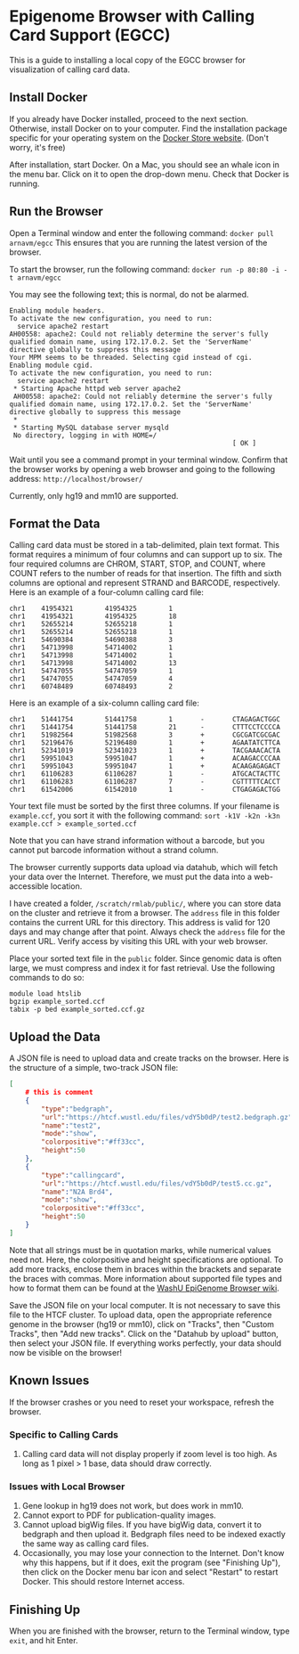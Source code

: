 # Epigenome Browser with Calling Card Support (EGCC)

This is a guide to installing a local copy of the EGCC browser for visualization of calling card data.

## Install Docker

If you already have Docker installed, proceed to the next section. Otherwise, install Docker on to your computer. Find the installation package specific for your operating system on the [Docker Store website](https://store.docker.com/search?type=edition&offering=community). (Don't worry, it's free)

After installation, start Docker. On a Mac, you should see an whale icon in the menu bar. Click on it to open the drop-down menu. Check that Docker is running.

## Run the Browser

Open a Terminal window and enter the following command:
`docker pull arnavm/egcc`
This ensures that you are running the latest version of the browser.

To start the browser, run the following command:
`docker run -p 80:80 -i -t arnavm/egcc`

You may see the following text; this is normal, do not be alarmed.

```
Enabling module headers.
To activate the new configuration, you need to run:
  service apache2 restart
AH00558: apache2: Could not reliably determine the server's fully qualified domain name, using 172.17.0.2. Set the 'ServerName' directive globally to suppress this message
Your MPM seems to be threaded. Selecting cgid instead of cgi.
Enabling module cgid.
To activate the new configuration, you need to run:
  service apache2 restart
 * Starting Apache httpd web server apache2
 AH00558: apache2: Could not reliably determine the server's fully qualified domain name, using 172.17.0.2. Set the 'ServerName' directive globally to suppress this message
 *
 * Starting MySQL database server mysqld
 No directory, logging in with HOME=/
														[ OK ]
```

Wait until you see a command prompt in your terminal window. Confirm that the browser works by opening a web browser and going to the following address:
`http://localhost/browser/`

Currently, only hg19 and mm10 are supported.

## Format the Data

Calling card data must be stored in a tab-delimited, plain text format. This format requires a minimum of four columns and can support up to six. The four required columns are CHROM, START, STOP, and COUNT, where COUNT refers to the number of reads for that insertion. The fifth and sixth columns are optional and represent STRAND and BARCODE, respectively. Here is an example of a four-column calling card file:
```
chr1    41954321        41954325        1
chr1    41954321        41954325        18
chr1    52655214        52655218        1
chr1    52655214        52655218        1
chr1    54690384        54690388        3
chr1    54713998        54714002        1
chr1    54713998        54714002        1
chr1    54713998        54714002        13
chr1    54747055        54747059        1
chr1    54747055        54747059        4
chr1    60748489        60748493        2
```

Here is an example of a six-column calling card file:
```
chr1    51441754        51441758        1       -       CTAGAGACTGGC
chr1    51441754        51441758        21      -       CTTTCCTCCCCA
chr1    51982564        51982568        3       +       CGCGATCGCGAC
chr1    52196476        52196480        1       +       AGAATATCTTCA
chr1    52341019        52341023        1       +       TACGAAACACTA
chr1    59951043        59951047        1       +       ACAAGACCCCAA
chr1    59951043        59951047        1       +       ACAAGAGAGACT
chr1    61106283        61106287        1       -       ATGCACTACTTC
chr1    61106283        61106287        7       -       CGTTTTTCACCT
chr1    61542006        61542010        1       -       CTGAGAGACTGG
```

Your text file must be sorted by the first three columns. If your filename is `example.ccf`, you sort it with the following command:
`sort -k1V -k2n -k3n example.ccf > example_sorted.ccf`

Note that you can have strand information without a barcode, but you cannot put barcode information without a strand column.

The browser currently supports data upload via datahub, which will fetch your data over the Internet. Therefore, we must put the data into a web-accessible location.

I have created a folder, `/scratch/rmlab/public/`, where you can store data on the cluster and retrieve it from a browser. The `address` file in this folder contains the current URL for this directory. This address is valid for 120 days and may change after that point. Always check the `address` file for the current URL. Verify access by visiting this URL with your web browser.

Place your sorted text file in the `public` folder. Since genomic data is often large, we must compress and index it for fast retrieval. Use the following commands to do so:
```
module load htslib
bgzip example_sorted.ccf
tabix -p bed example_sorted.ccf.gz
```

## Upload the Data

A JSON file is need to upload data and create tracks on the browser. Here is the structure of a simple, two-track JSON file:
```JSON
[
	# this is comment
	{
	    "type":"bedgraph",
	    "url":"https://htcf.wustl.edu/files/vdY5b0dP/test2.bedgraph.gz",
	    "name":"test2",
	    "mode":"show",
	    "colorpositive":"#ff33cc",
	    "height":50
	},
	{
	    "type":"callingcard",
	    "url":"https://htcf.wustl.edu/files/vdY5b0dP/test5.cc.gz",
	    "name":"N2A Brd4",
	    "mode":"show",
	    "colorpositive":"#ff33cc",
	    "height":50
	}
]
```

Note that all strings must be in quotation marks, while numerical values need not. Here, the colorpositive and height specifications are optional. To add more tracks, enclose them in braces within the brackets and separate the braces with commas. More information about supported file types and how to format them can be found at the [WashU EpiGenome Browser wiki](http://wiki.wubrowse.org).

Save the JSON file on your local computer. It is not necessary to save this file to the HTCF cluster. To upload data, open the appropriate reference genome in the browser (hg19 or mm10), click on "Tracks", then "Custom Tracks", then "Add new tracks". Click on the "Datahub by upload" button, then select your JSON file. If everything works perfectly, your data should now be visible on the browser!

## Known Issues

If the browser crashes or you need to reset your workspace, refresh the browser.
### Specific to Calling Cards
1. Calling card data will not display properly if zoom level is too high. As long as 1 pixel > 1 base, data should draw correctly.
### Issues with Local Browser
1. Gene lookup in hg19 does not work, but does work in mm10. 
2. Cannot export to PDF for publication-quality images.
3. Cannot upload bigWig files. If you have bigWig data, convert it to bedgraph and then upload it. Bedgraph files need to be indexed exactly the same way as calling card files.
4. Occasionally, you may lose your connection to the Internet. Don't know why this happens, but if it does, exit the program (see "Finishing Up"), then click on the Docker menu bar icon and select "Restart" to restart Docker. This should restore Internet access.

## Finishing Up

When you are finished with the browser, return to the Terminal window, type `exit`, and hit Enter.